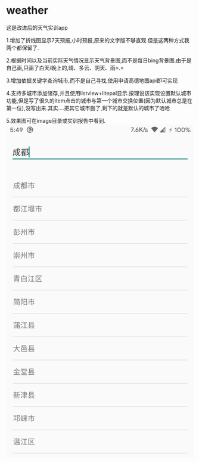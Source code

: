 # weather
这是改进后的天气实训app

1.增加了折线图显示7天预报,小时预报,原来的文字版不够直观.但是这两种方式我两个都保留了.

2.根据时间以及当前实际天气情况显示天气背景图,而不是每日bing背景图.由于是自己画,只画了白天/晚上的,晴、多云、阴天、雨=.=

3.增加依据关键字查询城市,而不是自己寻找,使用申请高德地图api即可实现

4.支持多城市添加储存,并且使用listview+litepal显示.按理说该实现设置默认城市功能,但是写了很久的item点击的城市与第一个城市交换位置(因为默认城市总是在第一位),没写出来.其实....把其它城市删了,剩下的就是默认的城市了哈哈

5.效果图可在image目录或实训报告中看到.
![添加城市](https://raw.githubusercontent.com/areugoodmalaysia/weather/master/images/addCity.jpg)

